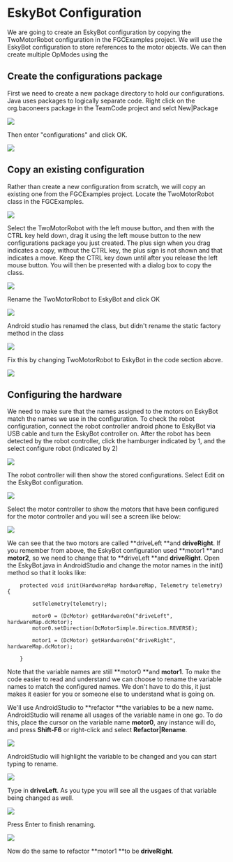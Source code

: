 # EskyBot Configuration

We are going to create an EskyBot configuration by copying the TwoMotorRobot configuration in the FGCExamples project. We will use the EskyBot configuration to store references to the motor objects. We can then create multiple OpModes using the

## Create the configurations package

First we need to create a new package directory to hold our configurations. Java uses packages to logically separate code. Right click on the org.baconeers package in the TeamCode project and selct New\|Package

![](/assets/tut2_new_package.png)

Then enter "configurations" and click OK.

![](/assets/tut2_new_package_configurations.png)

## Copy an existing configuration

Rather than create a new configuration from scratch, we will copy an existing one from the FGCExamples project. Locate the TwoMotorRobot class in the FGCExamples.

![](/assets/tut2project2_TwoMotorRobot.png)

Select the TwoMotorRobot with the left mouse button, and then with the CTRL key held down, drag it using the left mouse button to the new configurations package you just created. The plus sign when you drag indicates a copy, without the CTRL key, the plus sign is not shown and that indicates a move. Keep the CTRL key down until after you release the left mouse button. You will then be presented with a dialog box to copy the class.

![](/assets/tut2_new_package_copy_two_motor_robot.png)

Rename the TwoMotorRobot to EskyBot and click OK

![](/assets/tut2_new_package_copy_eskybot.png)

Android studio has renamed the class, but didn't rename the static factory method in the class

![](/assets/tut2_new_package_copy_eskybot_fix_errors.png)

Fix this by changing TwoMotorRobot to EskyBot in the code section above.

![](/assets/tut2_new_package_copy_eskybot_fixed.png)

## Configuring the hardware

We need to make sure that the names assigned to the motors on EskyBot match the names we use in the configuration. To check the robot configuration, connect the robot controller android phone to EskyBot via USB cable and turn the EskyBot controller on. After the robot has been detected by the robot controller, click the hamburger indicated by 1, and the select configure robot \(indicated by 2\)

![](/assets/Screenshot_20170702-104850.png)

The robot controller will then show the stored configurations. Select Edit on the EskyBot configuration.

![](/assets/Screenshot_20170702-104859.png)

Select the motor controller to show the motors that have been configured for the motor controller and you will see a screen like below:

![](/assets/Screenshot_20170702-104912.png)

We can see that the two motors are called **driveLeft **and **driveRight**. If you remember from above, the EskyBot configuration used **motor1 **and **motor2**, so we need to change that to **driveLeft **and **driveRight**. Open the EskyBot.java in AndroidStudio and change the motor names in the init\(\) method so that it looks like:

```
    protected void init(HardwareMap hardwareMap, Telemetry telemetry) {

        setTelemetry(telemetry);

        motor0 = (DcMotor) getHardwareOn("driveLeft", hardwareMap.dcMotor);
        motor0.setDirection(DcMotorSimple.Direction.REVERSE);

        motor1 = (DcMotor) getHardwareOn("driveRight", hardwareMap.dcMotor);

    }
```

Note that the variable names are still **motor0 **and **motor1**.  To make the code easier to read and understand we can choose to rename the variable names to match the configured names. We don't have to do this, it just makes it easier for you or someone else to understand what is going on.

We'll use AndroidStudio to **refactor **the variables to be a new name. AndroidStudio will rename all usages of the variable name in one go. To do this, place the cursor on the variable name **motor0**, any instance will do, and press **Shift-F6** or right-click and select **Refactor\|Rename**.

![](/assets/tut2_refactor1.png)

AndroidStudio will highlight the variable to be changed and you can start typing to rename.

![](/assets/tut2_refactor2.png)

Type in **driveLeft**. As you type you will see all the usgaes of that variable being changed as well.

![](/assets/tut2_refactor3.png)

Press Enter to finish renaming.

![](/assets/tut2_refactor4.png)

Now do the same to refactor **motor1 **to be **driveRight**.

